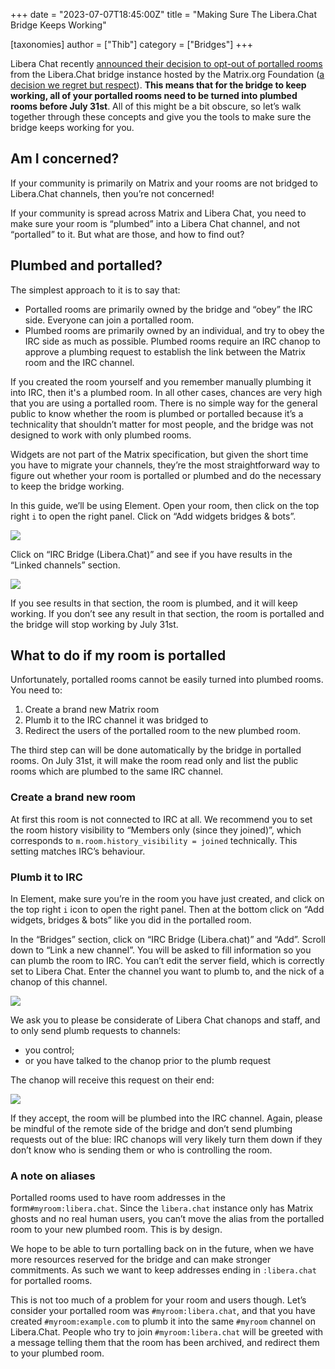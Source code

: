 +++
date = "2023-07-07T18:45:00Z"
title = "Making Sure The Libera.Chat Bridge Keeps Working"

[taxonomies]
author = ["Thib"]
category = ["Bridges"]
+++


Libera Chat recently [announced their decision to opt-out of portalled rooms](https://libera.chat/news/matrix-deportalling)
from the Libera.Chat bridge instance hosted by the Matrix.org Foundation
([a decision we regret but respect](https://matrix.org/blog/2023/07/deportalling-libera-chat/)).
**This means that for the bridge to keep working, all of your portalled rooms
need to be turned into plumbed rooms before July 31st**. All of this might be a
bit obscure, so let’s walk together through these concepts and give you the
tools to make sure the bridge keeps working for you.

<!-- more -->

## Am I concerned?

If your community is primarily on Matrix and your rooms are not bridged to
Libera.Chat channels, then you’re not concerned!

If your community is spread across Matrix and Libera Chat, you need to make sure
your room is “plumbed” into a Libera Chat channel, and not “portalled” to it.
But what are those, and how to find out?


## Plumbed and portalled?

The simplest approach to it is to say that:

* Portalled rooms are primarily owned by the bridge and “obey” the IRC side.
Everyone can join a portalled room.
* Plumbed rooms are primarily owned by an individual, and try to obey the IRC
side as much as possible. Plumbed rooms require an IRC chanop to approve a
plumbing request to establish the link between the Matrix room and the IRC
channel.

If you created the room yourself and you remember manually plumbing it into IRC,
then it's a plumbed room. In all other cases, chances are very high that you are
using a portalled room. There is no simple way for the general public to know
whether the room is plumbed or portalled because it’s a technicality that
shouldn’t matter for most people, and the bridge was not designed to work with
only plumbed rooms.

Widgets are not part of the Matrix specification, but given the short time you
have to migrate your channels, they’re the most straightforward way to figure
out whether your room is portalled or plumbed and do the necessary to keep the
bridge working.

In this guide, we’ll be using Element. Open your room, then click on the top
right `i` to open the right panel. Click on “Add widgets bridges & bots”.

![](/blog/img/right-panel-add-widgets-bridges.avif)

Click on “IRC Bridge (Libera.Chat)” and see if you have results in the “Linked
channels” section.

![](/blog/img/libera-widget-linked-section.avif)

If you see results in that section, the room is plumbed, and it will keep
working. If you don’t see any result in that section, the room is portalled and
the bridge will stop working by July 31st.


## What to do if my room is portalled

Unfortunately, portalled rooms cannot be easily turned into plumbed rooms. You
need to:

1. Create a brand new Matrix room
2. Plumb it to the IRC channel it was bridged to
3. Redirect the users of the portalled room to the new plumbed room.

The third step can will be done automatically by the bridge in portalled rooms.
On July 31st, it will make the room read only and list the public rooms which
are plumbed to the same IRC channel.

### Create a brand new room

At first this room is not connected to IRC at all. We recommend you to set the
room history visibility to “Members only (since they joined)”, which corresponds
to `m.room.history_visibility = joined` technically. This setting matches IRC’s
behaviour.


### Plumb it to IRC

In Element, make sure you’re in the room you have just created, and click on the
top right `i` icon to open the right panel. Then at the bottom click on “Add
widgets, bridges & bots” like you did in the portalled room.

In the “Bridges” section, click on “IRC Bridge (Libera.chat)” and “Add”. Scroll
down to “Link a new channel”. You will be asked to fill information so you can
plumb the room to IRC. You can’t edit the server field, which is correctly set
to Libera Chat. Enter the channel you want to plumb to, and the nick of a chanop
of this channel.

![](/blog/img/request-plumbing.avif)

We ask you to please be considerate of Libera Chat chanops and staff, and to
only send plumb requests to channels:

* you control;
* or you have talked to the chanop prior to the plumb request

The chanop will receive this request on their end:

![](/blog/img/plumbing-op-request.avif)

If they accept, the room will be plumbed into the IRC channel. Again, please be
mindful of the remote side of the bridge and don’t send plumbing requests out of
the blue: IRC chanops will very likely turn them down if they don’t know who is
sending them or who is controlling the room.


### A note on aliases

Portalled rooms used to have room addresses in the form`#myroom:libera.chat`.
Since the `libera.chat` instance only has Matrix ghosts and no real human users,
you can’t move the alias from the portalled room to your new plumbed room. This
is by design.

We hope to be able to turn portalling back on in the future, when we have more
resources reserved for the bridge and can make stronger commitments. As such we
want to keep addresses ending in `:libera.chat` for portalled rooms.

This is not too much of a problem for your room and users though. Let’s consider
your portalled room was `#myroom:libera.chat`, and that you have created
`#myroom:example.com` to plumb it into the same `#myroom` channel on
Libera.Chat. People who try to join `#myroom:libera.chat` will be greeted with a
message telling them that the room has been archived, and redirect them to your
plumbed room.
